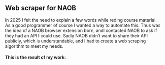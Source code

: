 ## Web scraper for NAOB

In 2025 I felt the need to explain a few words while reding course material. As a good programmer of course I wanted a way to automate this. Thus was the idea of a NAOB browser extension born, andI contacted NAOB to ask if they had an API I could use. Sadly NAOB didn't want to share their API publicly, which is understandable, and I had to create a web scraping algorithm to meet my needs.

#### This is the result of my work:
